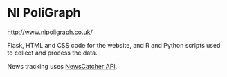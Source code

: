 # NI PoliGraph

http://www.nipoligraph.co.uk/

Flask, HTML and CSS code for the website, and R and Python scripts used to collect and process the data.

News tracking uses [NewsCatcher API](https://www.newscatcherapi.com/).


